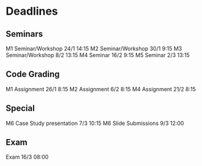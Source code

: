 # Deadlines

## Seminars
M1 Seminar/Workshop 24/1 14:15
M2 Seminar/Workshop 30/1 9:15
M3 Seminar/Workshop 8/2  13:15
M4 Seminar          16/2 9:15
M5 Seminar          2/3  13:15


## Code Grading
M1 Assignment 26/1 8:15 
M2 Assignment 6/2  8:15
M4 Assignment 21/2 8:15

## Special
M6 Case Study presentation 7/3 10:15
M6 Slide Submissions       9/3 12:00


## Exam
Exam    16/3    08:00